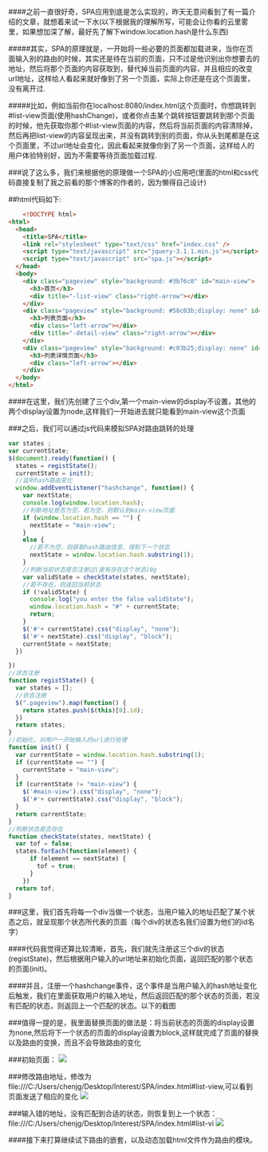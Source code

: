 ####之前一直很好奇，SPA应用到底是怎么实现的，昨天无意间看到了有一篇介绍的文章，就想着来试一下水(以下根据我的理解所写，可能会让你看的云里雾里，如果想加深了解，最好先了解下window.location.hash是什么东西)

#####其实，SPA的原理就是，一开始将一些必要的页面都加载进来，当你在页面输入别的路由的时候，其实还是待在当前的页面，只不过是他识别出你想要去的地址，然后将那个页面的内容获取到，替代掉当前页面的内容，并且相应的改变url地址，这样给人看起来就好像到了另一个页面，实际上你还是在这个页面里，没有离开过.

#####比如，例如当前你在localhost:8080/index.html这个页面时，你想跳转到#list-view页面(使用hashChange)，或者你点击某个跳转按钮要跳转到那个页面的时候，他先获取你那个#list-view页面的内容，然后将当前页面的内容清除掉，然后再把list-view的内容呈现出来，并没有跳转到别的页面，你从头到尾都是在这个页面里，不过url地址会变化，因此看起来就像你到了另一个页面，这样给人的用户体验特别好，因为不需要等待页面加载过程.

###说了这么多，我们来根据他的原理做一个SPA的小应用吧(里面的html和css代码直接复制了我之前看的那个博客的作者的，因为懒得自己设计)

##html代码如下:

```html
    <!DOCTYPE html>
<html>
  <head>
    <title>SPA</title>
    <link rel="stylesheet" type="text/css" href="index.css" />
    <script type="text/javascript" src="jquery-3.1.1.min.js"></script>
    <script type="text/javascript" src="spa.js"></script>
  </head>
  <body>
    <div class="pageview" style="background: #3b76c0" id="main-view">
      <h3>首页</h3>
      <div title="-list-view" class="right-arrow"></div>
    </div>
    <div class="pageview" style="background: #58c03b;display: none" id="list-view">
      <h3>列表页面</h3>
      <div class="left-arrow"></div>
      <div title="-detail-view" class="right-arrow"></div>
    </div>
    <div class="pageview" style="background: #c03b25;display: none" id="detail-view">
      <h3>列表详情页面</h3>
      <div class="left-arrow"></div>
    </div>
  </body>
</html>
```

####在这里，我们先创建了三个div,第一个main-view的display不设置，其他的两个display设置为node,这样我们一开始进去就只能看到main-view这个页面

###之后，我们可以通过js代码来模拟SPA对路由跳转的处理

```javascript
var states ;
var currentState;
$(document).ready(function() {
  states = registState();
  currentState = init();
  //监听hash路由变化
  window.addEventListener("hashchange", function() {
    var nextState;
    console.log(window.location.hash);
    //判断地址是否为空，若为空，则默认到main-view页面
    if (window.location.hash == "") {
      nextState = "main-view";
    }
    else {
      //若不为空，则获取hash路由信息，得到下一个状态
      nextState = window.location.hash.substring(1);
    }
    //判断当前状态是否注册过(是有存在这个状态)0g
    var validState = checkState(states, nextState);
    //若不存在，则返回当前状态
    if (!validState) {
      console.log("you enter the false validState");
      window.location.hash = "#" + currentState;
      return;
    }
    $('#'+ currentState).css("display", "none");
    $('#'+ nextState).css("display", "block");
    currentState = nextState;
  })

})
//状态注册
function registState() {
  var states = [];
  //状态注册
  $(".pageview").map(function() {
    return states.push($(this)[0].id);
  })
  return states;
}
//初始化，对用户一开始输入的url进行处理
function init() {
  var currentState = window.location.hash.substring(1);
  if (currentState == "") {
    currentState = "main-view";
  }
  if (currentState != "main-view") {
    $('#main-view').css("display", "none");
    $('#'+ currentState).css("display", "block");
  }
  return currentState;
}
//判断状态是否存在
function checkState(states, nextState) {
  var tof = false;
  states.forEach(function(element) {
      if (element == nextState) {
        tof = true;
      }
    })
  return tof;
}
```

###这里，我们首先将每一个div当做一个状态，当用户输入的地址匹配了某个状态之后，就呈现那个状态所代表的页面（每个div的状态名我们设置为他们的id名字）

####代码我觉得还算比较清晰，首先，我们就先注册这三个div的状态(registState)，然后根据用户输入的url地址来初始化页面，返回匹配的那个状态的页面(init)。

####并且，注册一个hashchange事件，这个事件是当用户输入的hash地址变化后触发，我们在里面获取用户的输入地址，然后返回匹配的那个状态的页面，若没有匹配的状态，则返回上一个匹配的状态。以下的截图

###值得一提的是，我里面替换页面的做法是：将当前状态的页面的display设置为none,然后将下一个状态的页面的display设置为block,这样就完成了页面的替换以及路由的变换，而且不会导致路由的变化

###初始页面：
![](http://images2015.cnblogs.com/blog/993343/201610/993343-20161026210146515-709123930.png)

###修改路由地址，修改为file:///C:/Users/chenjg/Desktop/Interest/SPA/index.html#list-view,可以看到页面发送了相应的变化
![](http://images2015.cnblogs.com/blog/993343/201610/993343-20161026210235968-1382545102.png)

###输入错的地址，没有匹配到合适的状态，则恢复到上一个状态：file:///C:/Users/chenjg/Desktop/Interest/SPA/index.html#list-vi
![](http://images2015.cnblogs.com/blog/993343/201610/993343-20161026210618625-426783569.png)

####接下来打算继续试下路由的嵌套，以及动态加载html文件作为路由的模块。